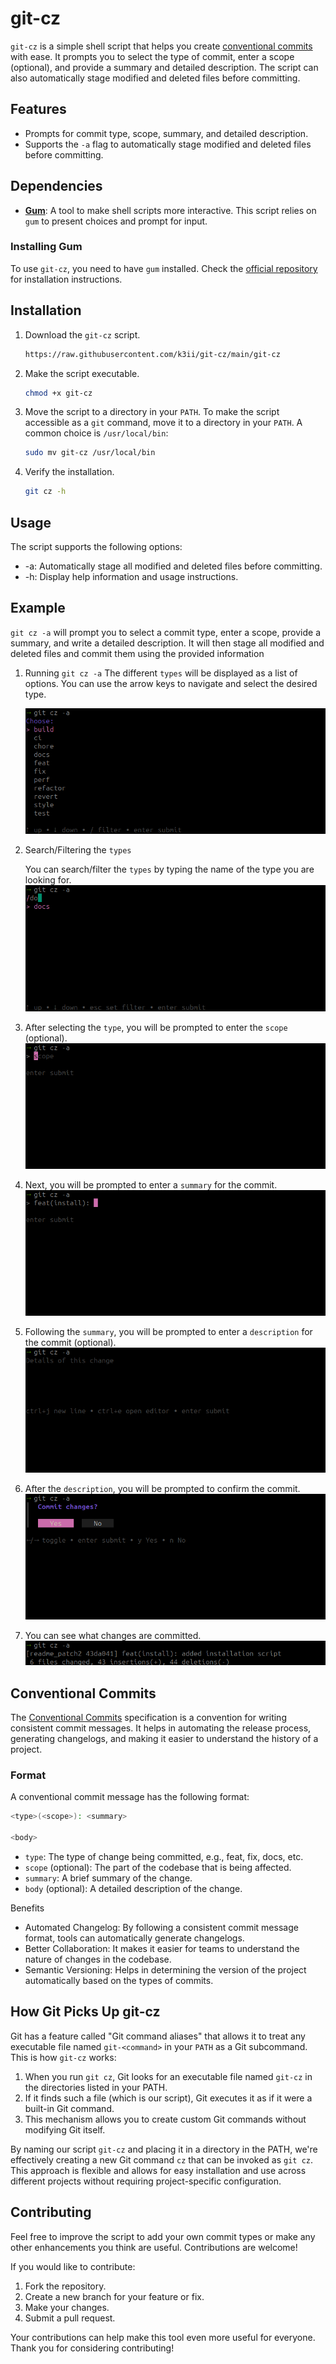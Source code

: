# git-cz

`git-cz` is a simple shell script that helps you create [conventional commits](https://www.conventionalcommits.org/en/v1.0.0/) with ease. It prompts you to select the type of commit, enter a scope (optional), and provide a summary and detailed description. The script can also automatically stage modified and deleted files before committing.

## Features

- Prompts for commit type, scope, summary, and detailed description.
- Supports the `-a` flag to automatically stage modified and deleted files before committing.

## Dependencies

- **[Gum](https://github.com/charmbracelet/gum)**: A tool to make shell scripts more interactive. This script relies on `gum` to present choices and prompt for input.

### Installing Gum

To use `git-cz`, you need to have `gum` installed. Check the [official repository](https://github.com/charmbracelet/gum/tree/main?tab=readme-ov-file#installation) for installation instructions.

## Installation

1. Download the `git-cz` script.

    ```bash
    https://raw.githubusercontent.com/k3ii/git-cz/main/git-cz
    ```

2. Make the script executable.

    ```bash
    chmod +x git-cz
    ```

3. Move the script to a directory in your `PATH`.
To make the script accessible as a `git` command, move it to a directory in your `PATH`. A common choice is `/usr/local/bin`:

    ```bash
    sudo mv git-cz /usr/local/bin
    ```

4. Verify the installation.

    ```bash
    git cz -h
    ```

## Usage

The script supports the following options:

- -a: Automatically stage all modified and deleted files before committing.
- -h: Display help information and usage instructions.

## Example

`git cz -a`  will prompt you to select a commit type, enter a scope, provide a summary,
and write a detailed description. It will then stage all modified and deleted files and commit them using the provided information

1. Running `git cz -a`
The different `types` will be displayed as a list of options. You can use the arrow keys to navigate and select the desired type.

    ![types](./images/types.png)

2. Search/Filtering the `types`

    You can search/filter the `types` by typing the name of the type you are looking for.
    ![search](./images/filter_types.png)
3. After selecting the `type`, you will be prompted to enter the `scope` (optional).
    ![scope](./images/scope.png)
4. Next, you will be prompted to enter a `summary` for the commit.  
    ![summary](./images/type_scope_input.png)
5. Following the `summary`, you will be prompted to enter a `description` for the commit (optional).
    ![description](./images/description.png)
6. After the `description`, you will be prompted to confirm the commit.
    ![confirm](./images/confirm_changes.png)
7. You can see what changes are committed.
    ![changes](./images/commit_output.png)

## Conventional Commits

The [Conventional Commits](https://www.conventionalcommits.org/) specification is a convention for writing consistent commit messages. It helps in automating the release process, generating changelogs, and making it easier to understand the history of a project.

### Format

A conventional commit message has the following format:

```sh
<type>(<scope>): <summary>

<body>
```

- `type`: The type of change being committed, e.g., feat, fix, docs, etc.
- `scope` (optional): The part of the codebase that is being affected.
- `summary`: A brief summary of the change.
- `body` (optional): A detailed description of the change.

Benefits

- Automated Changelog: By following a consistent commit message format, tools can automatically generate changelogs.
- Better Collaboration: It makes it easier for teams to understand the nature of changes in the codebase.
- Semantic Versioning: Helps in determining the version of the project automatically based on the types of commits.

## How Git Picks Up git-cz

Git has a feature called "Git command aliases" that allows it to treat any executable file named `git-<command>` in your `PATH` as a Git subcommand. This is how `git-cz` works:

1. When you run `git cz`, Git looks for an executable file named `git-cz` in the directories listed in your PATH.
2. If it finds such a file (which is our script), Git executes it as if it were a built-in Git command.
3. This mechanism allows you to create custom Git commands without modifying Git itself.

By naming our script `git-cz` and placing it in a directory in the PATH, we're effectively creating a new Git command `cz` that can be invoked as `git cz`.
This approach is flexible and allows for easy installation and use across different projects without requiring project-specific configuration.

## Contributing

Feel free to improve the script to add your own commit types or make any other enhancements you think are useful. Contributions are welcome!

If you would like to contribute:

1. Fork the repository.
2. Create a new branch for your feature or fix.
3. Make your changes.
4. Submit a pull request.

Your contributions can help make this tool even more useful for everyone. Thank you for considering contributing!
